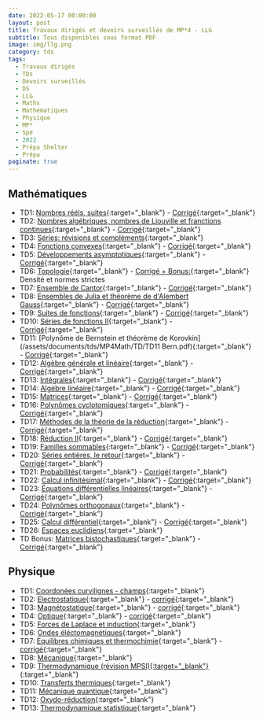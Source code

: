 ```yaml
---
date: 2022-05-17 00:00:00
layout: post
title: Travaux dirigés et devoirs surveillés de MP*4 - LLG
subtitle: Tous disponibles sous format PDF
image: img/llg.png
category: tds
tags:
  - Travaux dirigés
  - TDs
  - Devoirs surveillés
  - DS
  - LLG
  - Maths
  - Mathématiques
  - Physique
  - MP*
  - Spé
  - 2022
  - Prépa Shelter
  - Prépa
paginate: true
---
```


## Mathématiques

*   TD1: [Nombres rééls, suites](/assets/documents/tds/MP4Math/TD/TD1Reelssuites.pdf){:target="_blank"} - [Corrigé](/assets/documents/tds/MP4Math/Corriges/TD1.pdf){:target="_blank"}
*   TD2: [Nombres algébriques, nombres de Liouville et franctions continues](/assets/documents/tds/MP4Math/TD/TD2Reels.pdf){:target="_blank"} - [Corrigé](/assets/documents/tds/MP4Math/Corriges/TD2.pdf){:target="_blank"}
*   TD3: [Séries: révisions et compléments](/assets/documents/tds/MP4Math/TD/TD3Series.pdf){:target="_blank"}
*   TD4: [Fonctions convexes](/assets/documents/tds/MP4Math/TD/TD4Fonctionsconvexes.pdf){:target="_blank"} - [Corrigé](/assets/documents/tds/MP4Math/Corriges/TD4.pdf){:target="_blank"}
*   TD5: [Développements asymptotiques](/assets/documents/tds/MP4Math/TD/TD5Asymptotique.pdf){:target="_blank"} - [Corrigé](/assets/documents/tds/MP4Math/Corriges/TD5.pdf){:target="_blank"}
*   TD6: [Topologie](/assets/documents/tds/MP4Math/TD/TD6Topologie.pdf){:target="_blank"} - [Corrigé + Bonus:](/assets/documents/tds/MP4Math/Corriges/TD6.pdf){:target="_blank"} Densité et normes strictes
*   TD7: [Ensemble de Cantor](/assets/documents/tds/MP4Math/TD/TD7Cantor.pdf){:target="_blank"} - [Corrigé](/assets/documents/tds/MP4Math/Corriges/TD7.pdf){:target="_blank"}
*   TD8: [Ensembles de Julia et théorème de d'Alembert Gauss](/assets/documents/tds/MP4Math/TD/TD8Julia.pdf){:target="_blank"} - [Corrigé](/assets/documents/tds/MP4Math/Corriges/TD8.pdf){:target="_blank"}
*   TD9: [Suites de fonctions](/assets/documents/tds/MP4Math/TD/TD9Suitesdefonctions.pdf){:target="_blank"} - [Corrigé](/assets/documents/tds/MP4Math/Corriges/TD9.pdf){:target="_blank"}
*   TD10: [Séries de fonctions II](/assets/documents/tds/MP4Math/TD/TD10SeriesdefonctionsII.pdf){:target="_blank"} - [Corrigé](/assets/documents/tds/MP4Math/Corriges/TD10.pdf){:target="_blank"}
*   TD11: [Polynôme de Bernstein et théorème de Korovkin](/assets/documents/tds/MP4Math/TD/TD11 Bern.pdf){:target="_blank"} - [Corrigé](/assets/documents/tds/MP4Math/Corriges/TD11.pdf){:target="_blank"}
*   TD12: [Algèbre générale et linéaire](/assets/documents/tds/MP4Math/TD/TD12Algebre.pdf){:target="_blank"} - [Corrigé](/assets/documents/tds/MP4Math/Corriges/TD12.pdf){:target="_blank"}
*   TD13: [Intégrales](/assets/documents/tds/MP4Math/TD/TD13Integrales.pdf){:target="_blank"} - [Corrigé](/assets/documents/tds/MP4Math/Corriges/TD13.pdf){:target="_blank"}
*   TD14: [Algèbre linéaire](/assets/documents/tds/MP4Math/TD/TD14Algebrelineaire.pdf){:target="_blank"} - [Corrigé](/assets/documents/tds/MP4Math/Corriges/TD14.pdf){:target="_blank"}
*   TD15: [Matrices](/assets/documents/tds/MP4Math/TD/TD15Matrices.pdf){:target="_blank"} - [Corrigé](/assets/documents/tds/MP4Math/Corriges/TD15.pdf){:target="_blank"}
*   TD16: [Polynômes cyclotomiques](/assets/documents/tds/MP4Math/TD/TD16Polcyclo.pdf){:target="_blank"} - [Corrigé](/assets/documents/tds/MP4Math/Corriges/TD16.pdf){:target="_blank"}
*   TD17: [Méthodes de la théorie de la réduction](/assets/documents/tds/MP4Math/TD/TD17Reduction.pdf){:target="_blank"} - [Corrigé](/assets/documents/tds/MP4Math/Corriges/TD17.pdf){:target="_blank"}
*   TD18: [Réduction II](/assets/documents/tds/MP4Math/TD/TD18Reduction2.pdf){:target="_blank"} - [Corrigé](/assets/documents/tds/MP4Math/Corriges/TD18.pdf){:target="_blank"}
*   TD19: [Familles sommables](/assets/documents/tds/MP4Math/TD/TD19FamillesSommables.pdf){:target="_blank"} - [Corrigé](/assets/documents/tds/MP4Math/Corriges/TD19.pdf){:target="_blank"}
*   TD20: [Séries entières, le retour](/assets/documents/tds/MP4Math/TD/TD20SeriesII.pdf){:target="_blank"} - [Corrigé](/assets/documents/tds/MP4Math/Corriges/TD20.pdf){:target="_blank"}
*   TD21: [Probabilités](/assets/documents/tds/MP4Math/TD/TD21Proba.pdf){:target="_blank"} - [Corrigé](/assets/documents/tds/MP4Math/Corriges/TD21.pdf){:target="_blank"}
*   TD22: [Calcul infinitésimal](/assets/documents/tds/MP4Math/TD/TD22Infini.pdf){:target="_blank"} - [Corrigé](/assets/documents/tds/MP4Math/Corriges/TD22.pdf){:target="_blank"}
*   TD23: [Équations différentielles linéaires](/assets/documents/tds/MP4Math/TD/TD23EDL.pdf){:target="_blank"} - [Corrigé](/assets/documents/tds/MP4Math/Corriges/TD23.pdf){:target="_blank"}
*   TD24: [Polynômes orthogonaux](/assets/documents/tds/MP4Math/TD/TD24Polynomesorthogonaux.pdf){:target="_blank"} - [Corrigé](/assets/documents/tds/MP4Math/Corriges/TD24.pdf){:target="_blank"}
*   TD25: [Calcul différentiel](/assets/documents/tds/MP4Math/TD/TD25Calculdiff.pdf){:target="_blank"} - [Corrigé](/assets/documents/tds/MP4Math/Corriges/TD25.pdf){:target="_blank"}
*   TD26: [Espaces euclidiens](/assets/documents/tds/MP4Math/TD/TD26Espaceseuclidiens.pdf){:target="_blank"}
*   TD Bonus: [Matrices bistochastiques](/assets/documents/tds/MP4Math/TD/TDBonus.pdf){:target="_blank"} - [Corrigé](/assets/documents/tds/MP4Math/Corriges/Bonus.pdf){:target="_blank"}

## Physique

*   TD1: [Coordonées curvilignes - champs](/assets/documents/tds/MP4Phys/TD/TD1PC.pdf){:target="_blank"}
*   TD2: [Electrostatique](/assets/documents/tds/MP4Phys/TD/TD2PC.pdf){:target="_blank"} - [corrigé](/assets/documents/tds/MP4Phys/TD/corrigeelectrostat.pdf){:target="_blank"}
*   TD3: [Magnétostatique](/assets/documents/tds/MP4Phys/TD/TDmagnetostatique.pdf){:target="_blank"} - [corrigé](/assets/documents/tds/MP4Phys/TD/corrigemagneto.pdf){:target="_blank"}
*   TD4: [Optique](/assets/documents/tds/MP4Phys/TD/TDoptique.pdf){:target="_blank"} - [corrigé](/assets/documents/tds/MP4Phys/TD/corrigeoptique.pdf){:target="_blank"}
*   TD5: [Forces de Laplace et induction](/assets/documents/tds/MP4Phys/TD/TD5LAP.pdf){:target="_blank"}
*   TD6: [Ondes éléctomagnétiques](/assets/documents/tds/MP4Phys/TD/TD6ONDESELECTROMAG.pdf){:target="_blank"}
*   TD7: [Equilibres chimiques et thermochimie](/assets/documents/tds/MP4Phys/TD/TD7THERMO.pdf){:target="_blank"} - [corrigé](/assets/documents/tds/MP4Phys/TD/corrigethermochimie.pdf){:target="_blank"}
*   TD8: [Mécanique](/assets/documents/tds/MP4Phys/TD/TD8MECA.pdf){:target="_blank"}
*   TD9: [Thermodynamique (révision MPSI){:target="_blank"}](/assets/documents/tds/MP4Phys/TD/TD9Thermosup.pdf){:target="_blank"}
*   TD10: [Transferts thermiques](/assets/documents/tds/MP4Phys/TD/TD10Transfert.pdf){:target="_blank"}
*   TD11: [Mécanique quantique](/assets/documents/tds/MP4Phys/TD/TD11mecaq.pdf){:target="_blank"}
*   TD12: [Oxydo-réduction](/assets/documents/tds/MP4Phys/TD/TD12Redox.pdf){:target="_blank"}
*   TD13: [Thermodynamique statistique](/assets/documents/tds/MP4Phys/TD/TD13Thermostat.pdf){:target="_blank"}
